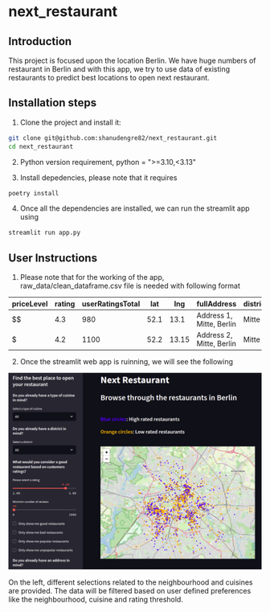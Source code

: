 # next_restaurant

## Introduction
This project is focused upon the location Berlin. We have huge numbers of restaurant in Berlin and with this app, we try to use data of existing restaurants to predict best locations to open next restaurant.

## Installation steps

1. Clone the project and install it:

```bash
git clone git@github.com:shanudengre82/next_restaurant.git
cd next_restaurant
```
2. Python version requirement, python = ">=3.10,<3.13"

3. Install depedencies, please note that it requires
```bash
poetry install
```

4. Once all the dependencies are installed, we can run the streamlit app using

```bash
streamlit run app.py
```

## User Instructions

1. Please note that for the working of the app, raw_data/clean_dataframe.csv file is needed with following format

| priceLevel | rating | userRatingsTotal | lat | lng | fullAddress | district | foodType | foodType_2 |
|-------------|--------|--------------------|-----|-----|--------------|----------|-----------|-------------|
| $$ | 4.3 | 980 | 52.1 | 13.1 | Address 1, Mitte, Berlin | Mitte | Indian | North Indian |
| $ | 4.2 | 1100 | 52.2 | 13.15 | Address 2, Mitte, Berlin | Mitte | Chinese | Chinese |

2. Once the streamlit web app is ruinning, we will see the following

![My Image](/images/image_1.png)

On the left, different selections related to the neighbourhood and cuisines are provided. The data will be filtered based on user defined preferences like the neighbourhood, cuisine and rating threshold.
